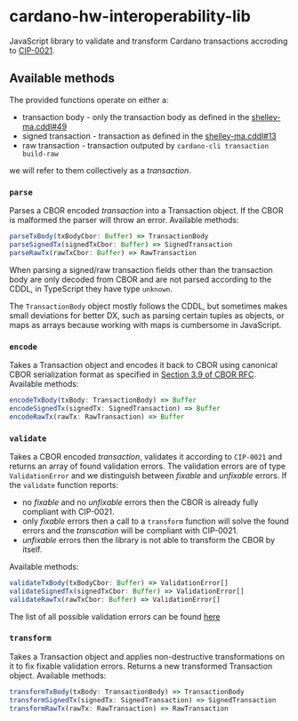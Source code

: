 # cardano-hw-interoperability-lib

JavaScript library to validate and transform Cardano transactions accroding to [CIP-0021](https://github.com/cardano-foundation/CIPs/blob/master/CIP-0021/CIP-0021.md).

## Available methods

The provided functions operate on either a:
* transaction body - only the transaction body as defined in the [shelley-ma.cddl#49](https://github.com/input-output-hk/cardano-ledger/blob/master/eras/shelley-ma/test-suite/cddl-files/shelley-ma.cddl#L49)
* signed transaction - transaction as defined in the [shelley-ma.cddl#13](https://github.com/input-output-hk/cardano-ledger/blob/master/eras/shelley-ma/test-suite/cddl-files/shelley-ma.cddl#L13)
* raw transaction - transaction outputed by `cardano-cli transaction build-raw`

we will refer to them collectively as a *transaction*.

### `parse`
Parses a CBOR encoded *transaction* into a Transaction object. If the CBOR is malformed the parser will throw an error. Available methods:
```ts
parseTxBody(txBodyCbor: Buffer) => TransactionBody
parseSignedTx(signedTxCbor: Buffer) => SignedTransaction
parseRawTx(rawTxCbor: Buffer) => RawTransaction
```
When parsing a signed/raw transaction fields other than the transaction body are only decoded from CBOR and are not parsed according to the CDDL, in TypeScript they have type `unknown`.

The `TransactionBody` object mostly follows the CDDL, but sometimes makes small deviations for better DX, such as parsing certain tuples as objects, or maps as arrays because working with maps is cumbersome in JavaScript.

### `encode`
Takes a Transaction object and encodes it back to CBOR using canonical CBOR serialization format as specified in [Section 3.9 of CBOR RFC](https://datatracker.ietf.org/doc/html/rfc7049#section-3.9). Available methods:
```ts
encodeTxBody(txBody: TransactionBody) => Buffer
encodeSignedTx(signedTx: SignedTransaction) => Buffer
encodeRawTx(rawTx: RawTransaction) => Buffer
```

### `validate`
Takes a CBOR encoded *transaction*, validates it according to `CIP-0021` and returns an array of found validation errors.
The validation errors are of type `ValidationError` and we distinguish between *fixable* and *unfixable* errors. If the `validate` function reports:
* no *fixable* and no *unfixable* errors then the CBOR is already fully compliant with CIP-0021.
* only *fixable* errors then a call to a `transform` function will solve the found errors and the *transcation* will be compliant with CIP-0021.
* *unfixable* errors then the library is not able to transform the CBOR by itself.

Available methods:
```ts
validateTxBody(txBodyCbor: Buffer) => ValidationError[]
validateSignedTx(signedTxCbor: Buffer) => ValidationError[]
validateRawTx(rawTxCbor: Buffer) => ValidationError[]
```

The list of all possible validation errors can be found [here](./src/errors/validationError.ts)

### `transform`
Takes a Transaction object and applies non-destructive transformations on it to fix fixable validation errors. Returns a new transformed Transaction object. Available methods:
```ts
transformTxBody(txBody: TransactionBody) => TransactionBody
transformSignedTx(signedTx: SignedTransaction) => SignedTransaction
transformRawTx(rawTx: RawTransaction) => RawTransaction
```

